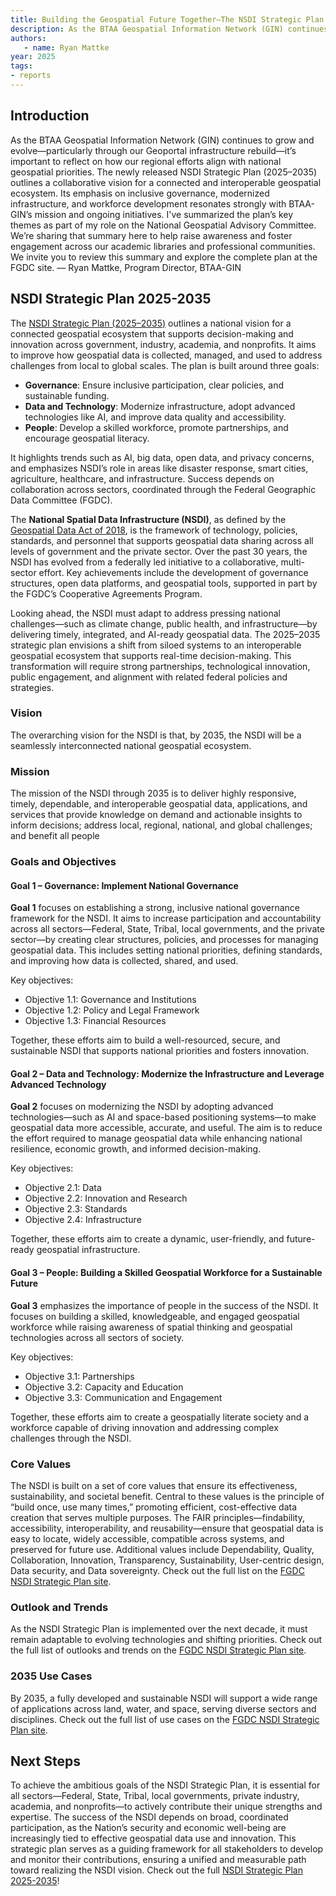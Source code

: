 ```yaml
---
title: Building the Geospatial Future Together—The NSDI Strategic Plan 2025-2035
description: As the BTAA Geospatial Information Network (GIN) continues to grow and evolve—particularly through our Geoportal infrastructure rebuild—it’s important to reflect on how our regional efforts align with national geospatial priorities.
authors:
   - name: Ryan Mattke
year: 2025
tags:
- reports
---
```



## Introduction

As the BTAA Geospatial Information Network (GIN) continues to grow and evolve—particularly through our Geoportal infrastructure rebuild—it’s important to reflect on how our regional efforts align with national geospatial priorities. The newly released NSDI Strategic Plan (2025–2035) outlines a collaborative vision for a connected and interoperable geospatial ecosystem. Its emphasis on inclusive governance, modernized infrastructure, and workforce development resonates strongly with BTAA-GIN’s mission and ongoing initiatives. I've summarized the plan’s key themes as part of my role on the National Geospatial Advisory Committee. We’re sharing that summary here to help raise awareness and foster engagement across our academic libraries and professional communities. We invite you to review this summary and explore the complete plan at the FGDC site. –– Ryan Mattke, Program Director, BTAA-GIN

## NSDI Strategic Plan 2025-2035

The [NSDI Strategic Plan (2025–2035)](https://www.fgdc.gov/nsdi-plan/NSDI2035) outlines a national vision for a connected geospatial ecosystem that supports decision-making and innovation across government, industry, academia, and nonprofits. It aims to improve how geospatial data is collected, managed, and used to address challenges from local to global scales.
The plan is built around three goals:

* **Governance**: Ensure inclusive participation, clear policies, and sustainable funding.
* **Data and Technology**: Modernize infrastructure, adopt advanced technologies like AI, and improve data quality and accessibility.
* **People**: Develop a skilled workforce, promote partnerships, and encourage geospatial literacy.

It highlights trends such as AI, big data, open data, and privacy concerns, and emphasizes NSDI’s role in areas like disaster response, smart cities, agriculture, healthcare, and infrastructure. Success depends on collaboration across sectors, coordinated through the Federal Geographic Data Committee (FGDC).

The **National Spatial Data Infrastructure (NSDI)**, as defined by the [Geospatial Data Act of 2018](https://www.fgdc.gov/gda), is the framework of technology, policies, standards, and personnel that supports geospatial data sharing across all levels of government and the private sector. Over the past 30 years, the NSDI has evolved from a federally led initiative to a collaborative, multi-sector effort. Key achievements include the development of governance structures, open data platforms, and geospatial tools, supported in part by the FGDC’s Cooperative Agreements Program.

Looking ahead, the NSDI must adapt to address pressing national challenges—such as climate change, public health, and infrastructure—by delivering timely, integrated, and AI-ready geospatial data. The 2025–2035 strategic plan envisions a shift from siloed systems to an interoperable geospatial ecosystem that supports real-time decision-making. This transformation will require strong partnerships, technological innovation, public engagement, and alignment with related federal policies and strategies.

### Vision

The overarching vision for the NSDI is that, by 2035, the NSDI will be a seamlessly interconnected national geospatial ecosystem.

### Mission

The mission of the NSDI through 2035 is to deliver highly responsive, timely, dependable, and interoperable geospatial data, applications, and services that provide knowledge on demand and actionable insights to inform decisions; address local, regional, national, and global challenges; and benefit all people

### Goals and Objectives

#### Goal 1 – Governance: Implement National Governance 

**Goal 1** focuses on establishing a strong, inclusive national governance framework for the NSDI. It aims to increase participation and accountability across all sectors—Federal, State, Tribal, local governments, and the private sector—by creating clear structures, policies, and processes for managing geospatial data. This includes setting national priorities, defining standards, and improving how data is collected, shared, and used.

Key objectives:

* Objective 1.1: Governance and Institutions
* Objective 1.2: Policy and Legal Framework
* Objective 1.3: Financial Resources

Together, these efforts aim to build a well-resourced, secure, and sustainable NSDI that supports national priorities and fosters innovation.

#### Goal 2 – Data and Technology: Modernize the Infrastructure and Leverage Advanced Technology

**Goal 2** focuses on modernizing the NSDI by adopting advanced technologies—such as AI and space-based positioning systems—to make geospatial data more accessible, accurate, and useful. The aim is to reduce the effort required to manage geospatial data while enhancing national resilience, economic growth, and informed decision-making.

Key objectives:

* Objective 2.1: Data
* Objective 2.2: Innovation and Research
* Objective 2.3: Standards
* Objective 2.4: Infrastructure

Together, these efforts aim to create a dynamic, user-friendly, and future-ready geospatial infrastructure.

#### Goal 3 – People: Building a Skilled Geospatial Workforce for a Sustainable Future

**Goal 3** emphasizes the importance of people in the success of the NSDI. It focuses on building a skilled, knowledgeable, and engaged geospatial workforce while raising awareness of spatial thinking and geospatial technologies across all sectors of society.

Key objectives:

* Objective 3.1: Partnerships
* Objective 3.2: Capacity and Education
* Objective 3.3: Communication and Engagement

Together, these efforts aim to create a geospatially literate society and a workforce capable of driving innovation and addressing complex challenges through the NSDI.

### Core Values

The NSDI is built on a set of core values that ensure its effectiveness, sustainability, and societal benefit. Central to these values is the principle of “build once, use many times,” promoting efficient, cost-effective data creation that serves multiple purposes. The FAIR principles—findability, accessibility, interoperability, and reusability—ensure that geospatial data is easy to locate, widely accessible, compatible across systems, and preserved for future use. Additional values include Dependability, Quality, Collaboration, Innovation, Transparency, Sustainability, User-centric design, Data security, and Data sovereignty. Check out the full list on the [FGDC NSDI Strategic Plan site](https://www.fgdc.gov/nsdi-plan/).

### Outlook and Trends

As the NSDI Strategic Plan is implemented over the next decade, it must remain adaptable to evolving technologies and shifting priorities. Check out the full list of outlooks and trends on the [FGDC NSDI Strategic Plan site](https://www.fgdc.gov/nsdi-plan/).

### 2035 Use Cases

By 2035, a fully developed and sustainable NSDI will support a wide range of applications across land, water, and space, serving diverse sectors and disciplines. Check out the full list of use cases on the [FGDC NSDI Strategic Plan site](https://www.fgdc.gov/nsdi-plan/).

## Next Steps 

To achieve the ambitious goals of the NSDI Strategic Plan, it is essential for all sectors—Federal, State, Tribal, local governments, private industry, academia, and nonprofits—to actively contribute their unique strengths and expertise. The success of the NSDI depends on broad, coordinated participation, as the Nation’s security and economic well-being are increasingly tied to effective geospatial data use and innovation. This strategic plan serves as a guiding framework for all stakeholders to develop and monitor their contributions, ensuring a unified and measurable path toward realizing the NSDI vision.
Check out the full [NSDI Strategic Plan 2025-2035](https://www.fgdc.gov/nsdi-plan)!
